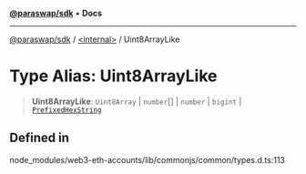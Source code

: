 [**@paraswap/sdk**](../../README.md) • **Docs**

***

[@paraswap/sdk](../../globals.md) / [\<internal\>](../README.md) / Uint8ArrayLike

# Type Alias: Uint8ArrayLike

> **Uint8ArrayLike**: `Uint8Array` \| `number`[] \| `number` \| `bigint` \| [`PrefixedHexString`](PrefixedHexString.md)

## Defined in

node\_modules/web3-eth-accounts/lib/commonjs/common/types.d.ts:113
